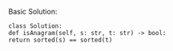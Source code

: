Basic Solution:
```
class Solution:
def isAnagram(self, s: str, t: str) -> bool:
return sorted(s) == sorted(t)
```